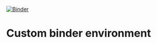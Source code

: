 [![Binder](https://mybinder.org/badge_logo.svg)](https://mybinder.org/v2/gh/jesusff/pyclimenv/main)

# Custom binder environment
